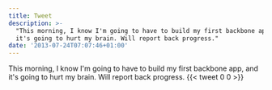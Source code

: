 ```yaml
---
title: Tweet
description: >-
  "This morning, I know I'm going to have to build my first backbone app, and
  it's going to hurt my brain. Will report back progress."
date: '2013-07-24T07:07:46+01:00'
---
```

This morning, I know I'm going to have to build my first backbone app, and it's going to hurt my brain. Will report back progress.
      {{< tweet 0 0 >}}
    
